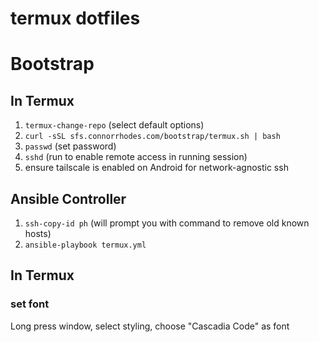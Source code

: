 # termux dotfiles

# Bootstrap
## In Termux 
1. `termux-change-repo` (select default options)
2. `curl -sSL sfs.connorrhodes.com/bootstrap/termux.sh | bash`
3. `passwd` (set password)
4. `sshd` (run to enable remote access in running session)
5. ensure tailscale is enabled on Android for network-agnostic ssh

## Ansible Controller
1. `ssh-copy-id ph` (will prompt you with command to remove old known hosts)
2. `ansible-playbook termux.yml`

## In Termux
### set font
Long press window, select styling, choose "Cascadia Code" as font
